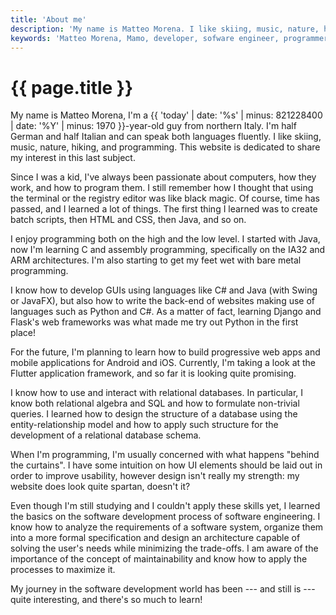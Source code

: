 ```yaml
---
title: 'About me'
description: 'My name is Matteo Morena. I like skiing, music, nature, hiking, and programming. This website is dedicated to share my interest in this last subject.'
keywords: 'Matteo Morena, Mamo, developer, sofware engineer, programmer, software, skills'
---
```


# {{ page.title }} #

My name is Matteo Morena, I'm a {{ 'today' | date: '%s' | minus: 821228400 | date: '%Y' | minus: 1970 }}-year-old guy
from northern Italy. I'm half German and half Italian and can speak both languages fluently. I like skiing, music,
nature, hiking, and programming. This website is dedicated to share my interest in this last subject.

Since I was a kid, I've always been passionate about computers, how they work, and how to program them. I still
remember how I thought that using the terminal or the registry editor was like black magic. Of course, time has passed,
and I learned a lot of things. The first thing I learned was to create batch scripts, then HTML and CSS, then Java, and
so on.

I enjoy programming both on the high and the low level. I started with Java, now I'm learning C and assembly
programming, specifically on the IA32 and ARM architectures. I'm also starting to get my feet wet with bare metal
programming.

I know how to develop GUIs using languages like C# and Java (with Swing or JavaFX), but also how to write the back-end
of websites making use of languages such as Python and C#. As a matter of fact, learning Django and Flask's web
frameworks was what made me try out Python in the first place!

For the future, I'm planning to learn how to build progressive web apps and mobile applications for Android and iOS.
Currently, I'm taking a look at the Flutter application framework, and so far it is looking quite promising.

I know how to use and interact with relational databases. In particular, I know both relational algebra and SQL and how
to formulate non-trivial queries. I learned how to design the structure of a database using the entity-relationship
model and how to apply such structure for the development of a relational database schema.

When I'm programming, I'm usually concerned with what happens "behind the curtains". I have some intuition on how UI
elements should be laid out in order to improve usability, however design isn't really my strength: my website does
look quite spartan, doesn't it?

Even though I'm still studying and I couldn't apply these skills yet, I learned the basics on the software development
process of software engineering. I know how to analyze the requirements of a software system, organize them into a more
formal specification and design an architecture capable of solving the user's needs while minimizing the trade-offs. I
am aware of the importance of the concept of maintainability and know how to apply the processes to maximize it.

My journey in the software development world has been --- and still is --- quite interesting, and there's so much to
learn!
